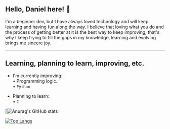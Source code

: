 ## Hello, Daniel here! 👋  

  I'm a beginner dev, but I have always loved technology and will keep learning and having fun along the way. I believe that loving what you do and the process of getting better at it is the best way to keep improving, that's why I keep trying to fill the gaps in my knowledge, learning and evolving brings me sincere joy.

  -----------------------
## Learning, planning to learn, improving, etc.  

- I'm currently improving:  
• Programming logic.  
•  `Python`  

- Planning to learn:  
• `C`  

[![Anurag's GitHub stats](https://github-readme-stats.vercel.app/api?username=Daniel-Schu-De-Araujo&show_icons=true&theme=radical)

[![Top Langs](https://github-readme-stats.vercel.app/api/top-langs/?username=anuraghazra)](https://github.com/anuraghazra/github-readme-stats)
